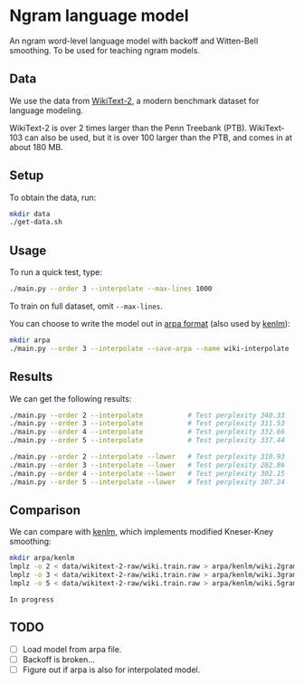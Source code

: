 # Ngram language model
An ngram word-level language model with backoff and Witten-Bell smoothing. To be used for teaching ngram models.

## Data
We use the data from [WikiText-2](https://www.salesforce.com/products/einstein/ai-research/the-wikitext-dependency-language-modeling-dataset/), a modern benchmark dataset for language modeling.

WikiText-2 is over 2 times larger than the Penn Treebank (PTB). WikiText-103 can also be used, but it is over 100 larger than the PTB, and comes in at about 180 MB.

## Setup
To obtain the data, run:
```bash
mkdir data
./get-data.sh
```

## Usage
To run a quick test, type:
```bash
./main.py --order 3 --interpolate --max-lines 1000
```
To train on full dataset, omit `--max-lines`.

You can choose to write the model out in [arpa format](https://cmusphinx.github.io/wiki/arpaformat/) (also used by [kenlm](https://kheafield.com/code/kenlm/)):
```bash
mkdir arpa
./main.py --order 3 --interpolate --save-arpa --name wiki-interpolate
```

## Results
We can get the following results:
```bash
./main.py --order 2 --interpolate           # Test perplexity 340.33
./main.py --order 3 --interpolate           # Test perplexity 311.53
./main.py --order 4 --interpolate           # Test perplexity 332.66
./main.py --order 5 --interpolate           # Test perplexity 337.44

./main.py --order 2 --interpolate --lower   # Test perplexity 310.93
./main.py --order 3 --interpolate --lower   # Test perplexity 282.86
./main.py --order 4 --interpolate --lower   # Test perplexity 302.15
./main.py --order 5 --interpolate --lower   # Test perplexity 307.24
```

## Comparison
We can compare with [kenlm](https://kheafield.com/code/kenlm/), which implements modified Kneser-Kney smoothing:
```bash
mkdir arpa/kenlm
lmplz -o 2 < data/wikitext-2-raw/wiki.train.raw > arpa/kenlm/wiki.2gram.arpa
lmplz -o 3 < data/wikitext-2-raw/wiki.train.raw > arpa/kenlm/wiki.3gram.arpa
lmplz -o 5 < data/wikitext-2-raw/wiki.train.raw > arpa/kenlm/wiki.5gram.arpa
```

```
In progress
```


## TODO
- [ ] Load model from arpa file.
- [ ] Backoff is broken...
- [ ] Figure out if arpa is also for interpolated model.
